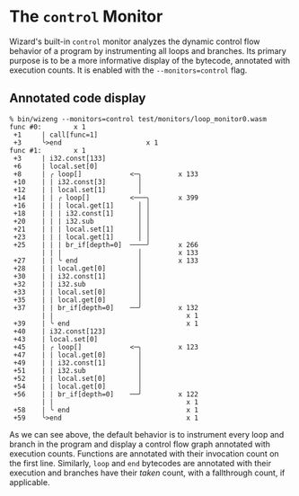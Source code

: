# The `control` Monitor

Wizard's built-in `control` monitor analyzes the dynamic control flow behavior of a program by instrumenting all loops and branches.
Its primary purpose is to be a more informative display of the bytecode, annotated with execution counts.
It is enabled with the `--monitors=control` flag.

## Annotated code display

```
% bin/wizeng --monitors=control test/monitors/loop_monitor0.wasm 
func #0:        x 1
 +1     | call[func=1]    
 +3     ╰>end                     x 1
func #1:        x 1
 +3     | i32.const[133]            
 +6     | local.set[0]              
 +8     | ╭ loop[]            <─╮         x 133
 +10    | | i32.const[3]        │   
 +12    | | local.set[1]        │   
 +14    | | ╭ loop[]          <───╮       x 399
 +16    | | | local.get[1]      │ │ 
 +18    | | | i32.const[1]      │ │ 
 +20    | | | i32.sub           │ │ 
 +21    | | | local.set[1]      │ │ 
 +23    | | | local.get[1]      │ │ 
 +25    | | | br_if[depth=0]  ────╯       x 266
        | | |                   │         x 133
 +27    | | ╰ end               │         x 133
 +28    | | local.get[0]        │   
 +30    | | i32.const[1]        │   
 +32    | | i32.sub             │   
 +33    | | local.set[0]        │   
 +35    | | local.get[0]        │   
 +37    | | br_if[depth=0]    ──╯         x 132
        | |                                 x 1
 +39    | ╰ end                             x 1
 +40    | i32.const[123]            
 +43    | local.set[0]              
 +45    | ╭ loop[]            <─╮         x 123
 +47    | | local.get[0]        │   
 +49    | | i32.const[1]        │   
 +51    | | i32.sub             │   
 +52    | | local.set[0]        │   
 +54    | | local.get[0]        │   
 +56    | | br_if[depth=0]    ──╯         x 122
        | |                                 x 1
 +58    | ╰ end                             x 1
 +59    ╰>end                               x 1
```

As we can see above, the default behavior is to instrument every loop and branch in the program and display a control flow graph annotated with execution counts.
Functions are annotated with their invocation count on the first line.
Similarly, `loop` and `end` bytecodes are annotated with their execution and branches have their *taken* count, with a fallthrough count, if applicable.
